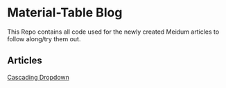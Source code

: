 # Material-Table Blog

This Repo contains all code used for the newly created Meidum articles to follow along/try them out.

## Articles

[Cascading Dropdown](https://medium.com/p/e9025a424715)
